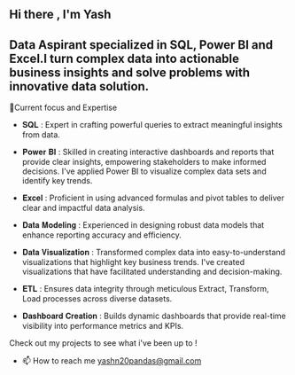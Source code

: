 ## Hi there , I'm Yash

## Data Aspirant specialized in SQL, Power BI and Excel.I turn complex data into actionable business insights and solve problems with innovative data solution.

🌱Current focus and Expertise

- 𝐒𝐐𝐋 : Expert in crafting powerful queries to extract meaningful insights from data.

- 𝐏𝐨𝐰𝐞𝐫 𝐁𝐈 : Skilled in creating interactive dashboards and reports that provide clear insights, empowering stakeholders to make informed decisions. I've applied Power BI to visualize complex data sets and identify key 
  trends.

- 𝐄𝐱𝐜𝐞𝐥 : Proficient in using advanced formulas and pivot tables to deliver clear and impactful data analysis.

- 𝐃𝐚𝐭𝐚 𝐌𝐨𝐝𝐞𝐥𝐢𝐧𝐠 : Experienced in designing robust data models that enhance reporting accuracy and efficiency.

- 𝐃𝐚𝐭𝐚 𝐕𝐢𝐬𝐮𝐚𝐥𝐢𝐳𝐚𝐭𝐢𝐨𝐧 : Transformed complex data into easy-to-understand visualizations that highlight key business trends. I've created visualizations that have facilitated understanding and decision-making.

- 𝐄𝐓𝐋 : Ensures data integrity through meticulous Extract, Transform, Load processes across diverse datasets.

- 𝐃𝐚𝐬𝐡𝐛𝐨𝐚𝐫𝐝 𝐂𝐫𝐞𝐚𝐭𝐢𝐨𝐧 : Builds dynamic dashboards that provide real-time visibility into performance metrics and KPIs.

Check out my projects to see what i've been up to !

- 📫 How to reach me yashn20pandas@gmail.com
  














<!--
**yashnigam25/yashnigam25** is a ✨ _special_ ✨ repository because its `README.md` (this file) appears on your GitHub profile.

Here are some ideas to get you started:

- 🔭 I’m currently working on ...
- 🌱 I’m currently learning ...
- 👯 I’m looking to collaborate on ...
- 🤔 I’m looking for help with ...
- 💬 Ask me about ...
- 📫 How to reach me: ...
- 😄 Pronouns: ...
- ⚡ Fun fact: ...
-->
